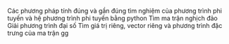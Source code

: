 Các phương pháp tính đúng và gần đúng tìm nghiệm của phương trình phi tuyến và hệ phương trình phi tuyến bằng python
Tìm ma trận nghịch đảo
Giải phương trình đại số
Tìm giá trị riêng, vector riêng và phương trình đặc trưng của ma trận
gg
